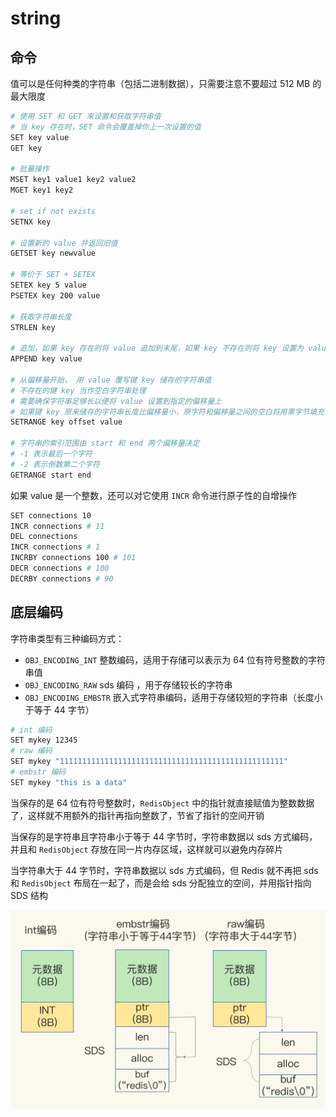 # string

## 命令

值可以是任何种类的字符串（包括二进制数据），只需要注意不要超过 512 MB 的最大限度

```sh
# 使用 SET 和 GET 来设置和获取字符串值
# 当 key 存在时，SET 命令会覆盖掉你上一次设置的值
SET key value
GET key

# 批量操作
MSET key1 value1 key2 value2
MGET key1 key2

# set if not exists
SETNX key

# 设置新的 value 并返回旧值
GETSET key newvalue

# 等价于 SET + SETEX
SETEX key 5 value
PSETEX key 200 value

# 获取字符串长度
STRLEN key

# 追加，如果 key 存在则将 value 追加到末尾，如果 key 不存在则将 key 设置为 value
APPEND key value

# 从偏移量开始， 用 value 覆写键 key 储存的字符串值
# 不存在的键 key 当作空白字符串处理
# 需要确保字符串足够长以便将 value 设置到指定的偏移量上
# 如果键 key 原来储存的字符串长度比偏移量小，原字符和偏移量之间的空白将用零字节填充
SETRANGE key offset value

# 字符串的索引范围由 start 和 end 两个偏移量决定
# -1 表示最后一个字符
# -2 表示倒数第二个字符
GETRANGE start end
```

如果 value 是一个整数，还可以对它使用 `INCR`  命令进行原子性的自增操作

```sh
SET connections 10
INCR connections # 11
DEL connections
INCR connections # 1
INCRBY connections 100 # 101
DECR connections # 100
DECRBY connections # 90
```

## 底层编码

字符串类型有三种编码方式：

- `OBJ_ENCODING_INT` 整数编码，适用于存储可以表示为 64 位有符号整数的字符串值
- `OBJ_ENCODING_RAW` sds 编码 ，用于存储较长的字符串
- `OBJ_ENCODING_EMBSTR` 嵌入式字符串编码，适用于存储较短的字符串（长度小于等于 44 字节）

```sh
# int 编码
SET mykey 12345
# raw 编码
SET mykey "11111111111111111111111111111111111111111111111111"
# embstr 编码
SET mykey "this is a data"
```

当保存的是 64 位有符号整数时，`RedisObject` 中的指针就直接赋值为整数数据了，这样就不用额外的指针再指向整数了，节省了指针的空间开销

当保存的是字符串且字符串小于等于 44 字节时，字符串数据以 sds 方式编码，并且和 `RedisObject` 存放在同一片内存区域，这样就可以避免内存碎片

当字符串大于 44 字节时，字符串数据以 sds 方式编码，但 Redis 就不再把 sds 和 `RedisObject` 布局在一起了，而是会给 sds 分配独立的空间，并用指针指向 SDS 结构

![01](string.assets/01.png)



